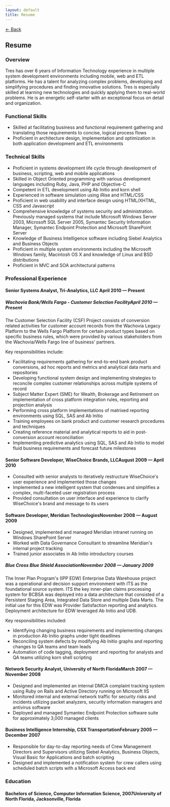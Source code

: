 ```yaml
---
layout: default
title: Resume
---
```


<div>
<a href="/" class="back">&larr; Back</a>
<h2>Resume</h2>
</div>

### Overview ###

Tres has over 6 years of Information Technology experience in multiple system development environments including mobile, 
web and ETL platforms. He has a talent for analyzing complex problems, developing and simplifying procedures and finding 
innovative solutions. Tres is especially skilled at learning new technologies and quickly applying them to real-world 
problems. He is an energetic self-starter with an exceptional focus on detail and organization.

### Functional Skills ###

- Skilled at facilitating business and functional requirement gathering and translating those requirements to concise, logical process flows
- Proficient in architecture design, implementation and optimization in both application development and ETL environments

### Technical Skills ###

- Proficient in systems development life cycle through development of business, scripting, web and mobile applications
- Skilled in Object Oriented programming with various development languages including Ruby, Java, PHP and Objective-C
- Competent in ETL development using Ab Initio and korn shell
- Experienced in software simulation using iRise and HTML/CSS
- Proficient in web usability and interface design using HTML/XHTML, CSS and Javascript
- Comprehensive knowledge of systems security and administration. Previously managed systems that include Microsoft Windows Server 2003, Microsoft SQL Server 2005, Symantec Security Information Manager, Symantec Endpoint Protection and Microsoft SharePoint Server
- Knowledge of Business Intelligence software including Siebel Analytics and Business Objects
- Proficient in multiple system environments including the Microsoft Windows family, Macintosh OS X and knowledge of Linux and BSD distributions
- Proficient in MVC and SOA architectural patterns

### Professional Experience ###

#### Senior Systems Analyst, Tri-Analytics, LLC <span>April 2010 &mdash; Present</span> ####

<div class="client">
<h5>Wachovia Bank/Wells Fargo - Customer Selection Facility<span>April 2010 &mdash; Present</span></h5>
<p>The Customer Selection Facility (CSF) Project consists of conversion related activities for customer account records from the Wachovia Legacy Platform to the Wells Fargo Platform for certain product types based on specific business rules, which were provided by various stakeholders from the Wachovia/Wells Fargo line of business' partners.</p>
<p>Key responsibilities include:</p>
<ul>
	<li>Facilitating requirements gathering for end-to-end bank product conversions, ad hoc reports and metrics and analytical data marts and repositories</li>
	<li>Developing functional system design and implementing strategies to reconcile complex customer relationships across multiple systems of record</li>
	<li>Subject Matter Expert (SME) for Wealth, Brokerage and Retirement on implementation of cross platform integration rules, reporting and projection analysis</li>
	<li>Performing cross platform implementations of matrixed reporting environments using SQL, SAS and Ab Initio</li>
	<li>Training employees on bank product and customer research procedures and techniques</li>
	<li>Creating reference material and analytical reports to aid in post-conversion account reconciliation</li>
	<li>Implementing predictive analytics using SQL, SAS and Ab Initio to model fluid business requirements and forecast future milestones</li>
</ul>
</div>

#### Senior Software Developer, WiseChoice Brands, LLC<span>August 2009 &mdash; April 2010</span> ####

- Consulted with senior analysts to iteratively restructure WiseChoice's user experience and implemented those changes
- Implemented a new intelligent system that condenses and simplifies a complex, multi-faceted user registration process
- Provided consultation on user interface and experience to clarify WiseChoice's brand and message to its users

#### Software Developer, Meridian Technologies<span>November 2008 &mdash; August 2009</span> ####

- Designed, implemented and managed Meridian intranet running on Windows SharePoint Server
- Worked with Data Governance Consultant to streamline Meridian's internal project tracking
- Trained junior associates in Ab Initio introductory courses

<div class="client">
<h5>Blue Cross Blue Shield Association<span>November 2008 &mdash; January 2009</span></h5>
<p>The Inner Plan Program's (IPP EDW) Enterprise Data Warehouse project was a operational and decision support environment with ITS as the foundational source system. ITS the key inner-plan claims processing system for BCBSA was deployed into a data architecture that consisted of a Persistent Staging Area, Integrated Data Store and multiple Data Marts. The initial use for this EDW was Provider Satisfaction reporting and analytics. Deployment architecture for EDW leveraged Ab Initio and UDB.</p>
<p>Key responsibilities included:</p>
<ul>
	<li>Identifying changing business requirements and implementing changes in production Ab Initio graphs under tight deadlines</li>
	<li>Reconciling system defects by modifying Ab Initio graphs and reporting changes to QA teams and team leads</li>
	<li>Automation of code tagging, deployment and reporting for analysts and QA teams utilizing korn shell scripting</li>
</ul>
</div>

#### Network Security Analyst, University of North Florida<span>March 2007 &mdash; November 2008</span> ####

- Designed and implemented an internal DMCA complaint tracking system using Ruby on Rails and Active Directory running on Microsoft IIS
- Monitored internal and external network traffic for security risks and incidents utilizing packet analyzers, security information managers and antivirus software
- Deployed and managed Symantec Endpoint Protection software suite for approximately 3,000 managed clients

#### Business Intelligence Internship, CSX Transportation<span>February 2005 &mdash; December 2007</span> ####

- Responsible for day-to-day reporting needs of Crew Management Directors and Supervisors utilizing Siebel Analytics, Business Objects, Visual Basic for Applications and batch scripting
- Designed and implemented a notification system for crew callers using scheduled batch scripts with a Microsoft Access back end

### Education ###
#### Bachelors of Science, Computer Information Science, 2007<span>University of North Florida, Jacksonville, Florida</span> ####